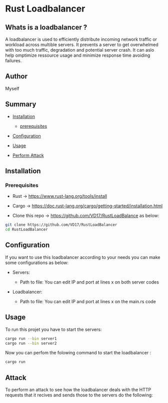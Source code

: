 # Rust Loadbalancer

  ## Whats is a loadbalancer ? 
  A loadbalancer is used to efficiently distribute incoming network traffic or workload across multible servers.
  It prevents a server to get overwhelmed with too much traffic, degradation and potential server crash.
  It can aslo help omptimize ressource usage and minimize response time avoiding failures.

## Author
  Myself

## Summary

- [Installation](#Installation)
     - [prerequisites](#Prerequisites)
       
- [Configuration](#Configuration)
  
- [Usage](#Usage)

- [Perform Attack](#Attack)



## Installation

### Prerequisites

- Rust -> https://www.rust-lang.org/tools/install
- Cargo -> https://doc.rust-lang.org/cargo/getting-started/installation.html

- Clone this repo -> https://github.com/VD17/RustLoadBalance as below: 

```bash
git clone https://github.com/VD17/RustLoadBalancer
cd RustLoadBalancer
```
## Configuration

If you want to use this loadbalancer according to your needs you can make some configurations as below: 

- Servers:
   - Path to file: 
      You can edit IP and port at lines x on both server codes

- Loadbalancer:
    - Path to file:
       You can edit IP and port at lines x on the main.rs code

## Usage

To run this projet you have to start the servers: 

```bash
cargo run --bin server1
cargo run --bin server2
```

Now you can perfom the folowing command to start the loadbalancer :

```bash
cargo run
```


## Attack

To perform an attack to see how the loadbalancer deals with the HTTP requests that it recives and sends those to the servers do the following: 

